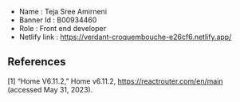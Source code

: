 - Name : Teja Sree Amirneni
- Banner Id : B00934460
- Role : Front end developer
- Netlify link : https://verdant-croquembouche-e26cf6.netlify.app/

## References
[1] “Home V6.11.2,” Home v6.11.2, https://reactrouter.com/en/main (accessed May 31, 2023).
